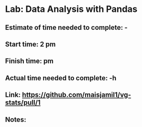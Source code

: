 # Lab: Data Analysis with Pandas
## Estimate of time needed to complete: -
## Start time: 2 pm
## Finish time:  pm
## Actual time needed to complete: -h
## Link: https://github.com/maisjamil1/vg-stats/pull/1
## Notes:
